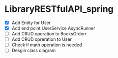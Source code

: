 # LibraryRESTfulAPI_spring

- [X] Add Entity for User
- [X] Add end point UserService AsyncRunner
- [ ] Add CRUD operation to BooksOrderr
- [ ] Add CRUD opreration to User
- [ ] Check if math operation is needed
- [ ] Desgin class diagram
